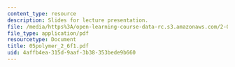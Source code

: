 ```yaml
---
content_type: resource
description: Slides for lecture presentation.
file: /media/https%3A/open-learning-course-data-rc.s3.amazonaws.com/2-008-design-and-manufacturing-ii-spring-2004/4affb4ea315d9aaf3b38353bede9b660_05polymer_2_6f1.pdf
file_type: application/pdf
resourcetype: Document
title: 05polymer_2_6f1.pdf
uid: 4affb4ea-315d-9aaf-3b38-353bede9b660
---
```


